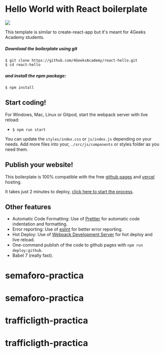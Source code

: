 # Hello World with React boilerplate
<p>
  <a href="https://gitpod.io#https://github.com/4GeeksAcademy/react-hello.git"><img src="https://raw.githubusercontent.com/4GeeksAcademy/react-hello/master/open-in-gitpod.svg?sanitize=true" />
  </a>
</p>

This template is similar to create-react-app but it's meant for 4Geeks Academy students.

##### Download the boilerplate using git

```
$ git clone https://github.com/4GeeksAcademy/react-hello.git
$ cd react-hello
```

##### and install the npm package:
```
$ npm install
```

## Start coding!

For Windows, Mac, Linux or Gitpod, start the webpack server with live reload:
- `$ npm run start`

You can update the `styles/index.css` or `js/index.js` depending on your needs.
Add more files into your, `./src/js/components` or styles folder as you need them.

## Publish your website!

This boilerplate is 100% compatible with the free [github pages](https://pages.github.com/) and [vercel](https://vercel.com/) hosting.

It takes just 2 minutes to deploy, [click here to start the process](https://github.com/4GeeksAcademy/react-hello/blob/master/docs/DEPLOY.md).

## Other features

- Automatic Code Formatting: Use of [Prettier](https://prettier.io/) for automatic code indentation and formatting.
- Error reporting: Use of [eslint](https://eslint.org/) for better error reporting.
- Hot Deploy: Use of [Webpack Development Server](https://webpack.js.org/configuration/dev-server/) for hot deploy and live reload.
- One-command publish of the code to github pages with `npm run deploy:github`.
- Babel 7 (really fast).
# semaforo-practica
# semaforo-practica
# trafficligth-practica
# trafficligth-practica
